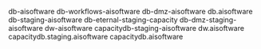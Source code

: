 db-aisoftware 
db-workflows-aisoftware 
db-dmz-aisoftware 
db.aisoftware 
db-staging-aisoftware 
db-eternal-staging-capacity 
db-dmz-staging-aisoftware 
dw-aisoftware
capacitydb-staging-aisoftware 
dw.aisoftware
capacitydb.staging.aisoftware
capacitydb.aisoftware
